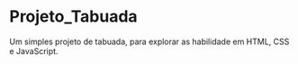 # Projeto_Tabuada
Um simples projeto de tabuada, para explorar as habilidade em HTML, CSS e JavaScript.
